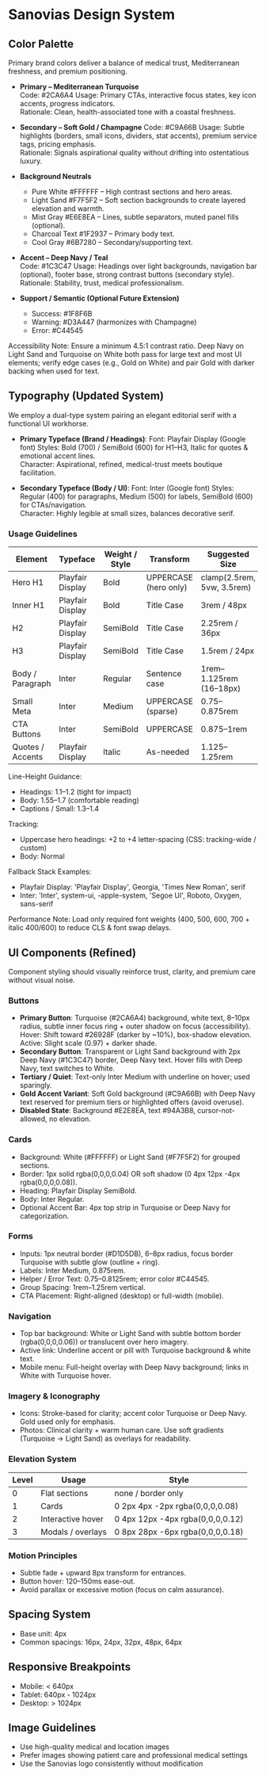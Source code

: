 # Sanovias Design System

## Color Palette
Primary brand colors deliver a balance of medical trust, Mediterranean freshness, and premium positioning.

- **Primary – Mediterranean Turquoise**  
  Code: #2CA6A4
  Usage: Primary CTAs, interactive focus states, key icon accents, progress indicators.  
  Rationale: Clean, health-associated tone with a coastal freshness.

- **Secondary – Soft Gold / Champagne**
  Code: #C9A66B
  Usage: Subtle highlights (borders, small icons, dividers, stat accents), premium service tags, pricing emphasis.  
  Rationale: Signals aspirational quality without drifting into ostentatious luxury.

- **Background Neutrals**  
  - Pure White #FFFFFF – High contrast sections and hero areas.  
  - Light Sand #F7F5F2 – Soft section backgrounds to create layered elevation and warmth.  
  - Mist Gray #E6E8EA – Lines, subtle separators, muted panel fills (optional).  
  - Charcoal Text #1F2937 – Primary body text.  
  - Cool Gray #6B7280 – Secondary/supporting text.

- **Accent – Deep Navy / Teal**  
  Code: #1C3C47
  Usage: Headings over light backgrounds, navigation bar (optional), footer base, strong contrast buttons (secondary style).  
  Rationale: Stability, trust, medical professionalism.

- **Support / Semantic (Optional Future Extension)**  
  - Success: #1F8F6B  
  - Warning: #D3A447 (harmonizes with Champagne)  
  - Error: #C44545  

Accessibility Note: Ensure a minimum 4.5:1 contrast ratio. Deep Navy on Light Sand and Turquoise on White both pass for large text and most UI elements; verify edge cases (e.g., Gold on White) and pair Gold with darker backing when used for text.

## Typography (Updated System)
We employ a dual-type system pairing an elegant editorial serif with a functional UI workhorse.

- **Primary Typeface (Brand / Headings)**: 
  Font: Playfair Display (Google font)
  Styles: Bold (700) / SemiBold (600) for H1–H3, Italic for quotes & emotional accent lines.  
  Character: Aspirational, refined, medical-trust meets boutique facilitation.

- **Secondary Typeface (Body / UI)**: 
  Font: Inter (Google font)
  Styles: Regular (400) for paragraphs, Medium (500) for labels, SemiBold (600) for CTAs/navigation.  
  Character: Highly legible at small sizes, balances decorative serif.

### Usage Guidelines
| Element | Typeface | Weight / Style | Transform | Suggested Size |
|--------|----------|----------------|-----------|----------------|
| Hero H1 | Playfair Display | Bold | UPPERCASE (hero only) | clamp(2.5rem, 5vw, 3.5rem) |
| Inner H1 | Playfair Display | Bold | Title Case | 3rem / 48px |
| H2 | Playfair Display | SemiBold | Title Case | 2.25rem / 36px |
| H3 | Playfair Display | SemiBold | Title Case | 1.5rem / 24px |
| Body / Paragraph | Inter | Regular | Sentence case | 1rem–1.125rem (16–18px) |
| Small Meta | Inter | Medium | UPPERCASE (sparse) | 0.75–0.875rem |
| CTA Buttons | Inter | SemiBold | UPPERCASE | 0.875–1rem |
| Quotes / Accents | Playfair Display | Italic | As-needed | 1.125–1.25rem |

Line-Height Guidance:
- Headings: 1.1–1.2 (tight for impact)
- Body: 1.55–1.7 (comfortable reading)
- Captions / Small: 1.3–1.4

Tracking:
- Uppercase hero headings: +2 to +4 letter-spacing (CSS: tracking-wide / custom)
- Body: Normal

Fallback Stack Examples:
- Playfair Display: 'Playfair Display', Georgia, 'Times New Roman', serif
- Inter: 'Inter', system-ui, -apple-system, 'Segoe UI', Roboto, Oxygen, sans-serif

Performance Note: Load only required font weights (400, 500, 600, 700 + italic 400/600) to reduce CLS & font swap delays.

## UI Components (Refined)
Component styling should visually reinforce trust, clarity, and premium care without visual noise.

### Buttons
- **Primary Button**: Turquoise (#2CA6A4) background, white text, 8–10px radius, subtle inner focus ring + outer shadow on focus (accessibility).  
  Hover: Shift toward #26928F (darker by ~10%), box-shadow elevation.  
  Active: Slight scale (0.97) + darker shade.  
- **Secondary Button**: Transparent or Light Sand background with 2px Deep Navy (#1C3C47) border, Deep Navy text. Hover fills with Deep Navy, text switches to White.  
- **Tertiary / Quiet**: Text-only Inter Medium with underline on hover; used sparingly.  
- **Gold Accent Variant**: Soft Gold background (#C9A66B) with Deep Navy text reserved for premium tiers or highlighted offers (avoid overuse).
- **Disabled State**: Background #E2E8EA, text #94A3B8, cursor-not-allowed, no elevation.

### Cards
- Background: White (#FFFFFF) or Light Sand (#F7F5F2) for grouped sections.
- Border: 1px solid rgba(0,0,0,0.04) OR soft shadow (0 4px 12px -4px rgba(0,0,0,0.08)).
- Heading: Playfair Display SemiBold.
- Body: Inter Regular.
- Optional Accent Bar: 4px top strip in Turquoise or Deep Navy for categorization.

### Forms
- Inputs: 1px neutral border (#D1D5DB), 6–8px radius, focus border Turquoise with subtle glow (outline + ring).  
- Labels: Inter Medium, 0.875rem.  
- Helper / Error Text: 0.75–0.8125rem; error color #C44545.  
- Group Spacing: 1rem–1.25rem vertical.
- CTA Placement: Right-aligned (desktop) or full-width (mobile).

### Navigation
- Top bar background: White or Light Sand with subtle bottom border (rgba(0,0,0,0.06)) or translucent over hero imagery.
- Active link: Underline accent or pill with Turquoise background & white text.
- Mobile menu: Full-height overlay with Deep Navy background; links in White with Turquoise hover.

### Imagery & Iconography
- Icons: Stroke-based for clarity; accent color Turquoise or Deep Navy. Gold used only for emphasis.
- Photos: Clinical clarity + warm human care. Use soft gradients (Turquoise → Light Sand) as overlays for readability.

### Elevation System
| Level | Usage | Style |
|-------|-------|-------|
| 0 | Flat sections | none / border only |
| 1 | Cards | 0 2px 4px -2px rgba(0,0,0,0.08) |
| 2 | Interactive hover | 0 4px 12px -4px rgba(0,0,0,0.12) |
| 3 | Modals / overlays | 0 8px 28px -6px rgba(0,0,0,0.18) |

### Motion Principles
- Subtle fade + upward 8px transform for entrances.
- Button hover: 120–150ms ease-out.
- Avoid parallax or excessive motion (focus on calm assurance).

## Spacing System
- Base unit: 4px
- Common spacings: 16px, 24px, 32px, 48px, 64px

## Responsive Breakpoints
- Mobile: < 640px
- Tablet: 640px - 1024px
- Desktop: > 1024px

## Image Guidelines
- Use high-quality medical and location images
- Prefer images showing patient care and professional medical settings
- Use the Sanovias logo consistently without modification